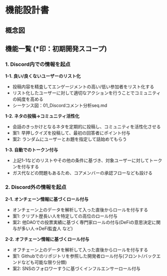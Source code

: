 # 機能設計書
## 概念図
## 機能一覧 (*印：初期開発スコープ)
### 1. Discord内での情報を起点
**1-1. 良い/良くないユーザーのリスト化**

* 投稿内容を精査してエンゲージメントの高い/低い参加者をリスト化する
* リスト化したユーザーに対して適切なアクションを行うことでコミュニティの純度を高める
* シーケンス図：01_Discordコメント分析seq.md

**1-2. ネタの投稿->コミュニティ活性化**

* 会話のきっかけとなるネタを定期的に投稿し、コミュニティを活性化させる
* 案1: 早押しクイズを投稿して、最初の回答者にポイント付与
* 案2: ランダムにユーザーとお題を指定して話始めてもらう

**1-3. 自動でのトークン付与**

* 上記1-1などのリストやその他の条件に基づき、対象ユーザーに対してトークンを付与する
* ガス代などの問題もあるため、コアメンバーの承認フローなども設ける

### 2. Discord外の情報を起点
**2-1. オンチェーン情報に基づくロール付与**

* オンチェーン上のデータを解析して入った直後からロールを付与する
* 案1: クリプト歴長い人を特定しての高位のロール付与
* 案2: 他DAOでの投票実績に基づく専門家ロールの付与(DeFiの意思決定に関与が多い人->DeFi監査人 など)

**2-2. オフチェーン情報に基づくロール付与**

* オフチェーン上のデータを解析して入った直後からロールを付与する
* 案1: Githubでのリポジトリを参照した開発者ロール付与(フロント/バックエンドなども可能な限り分類)
* 案2: SNSのフォロワーすうに基づくインフルエンサーロール付与
